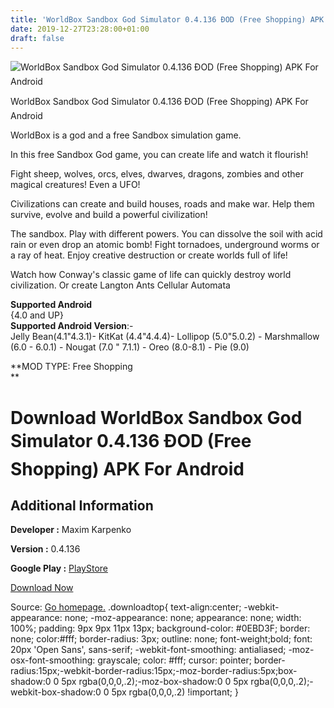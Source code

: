 ```yaml
---
title: 'WorldBox Sandbox God Simulator 0.4.136 ÐOD (Free Shopping) APK For Android'
date: 2019-12-27T23:28:00+01:00
draft: false
---
```


![WorldBox Sandbox God Simulator 0.4.136 ÐOD (Free Shopping) APK For Android](https://i0.wp.com/apkhome.net/wp-content/uploads/2019/11/WorldBox-Sandbox-God-Simulator-0.4.136-ÐOD-Free-Shopping.png "WorldBox Sandbox God Simulator 0.4.136 ÐOD (Free Shopping) APK For Android")

  

WorldBox Sandbox God Simulator 0.4.136 ÐOD (Free Shopping) APK For Android

WorldBox is a god and a free Sandbox simulation game.

In this free Sandbox God game, you can create life and watch it flourish!

Fight sheep, wolves, orcs, elves, dwarves, dragons, zombies and other magical creatures! Even a UFO!

Civilizations can create and build houses, roads and make war. Help them survive, evolve and build a powerful civilization!

The sandbox. Play with different powers. You can dissolve the soil with acid rain or even drop an atomic bomb! Fight tornadoes, underground worms or a ray of heat. Enjoy creative destruction or create worlds full of life!

Watch how Conway's classic game of life can quickly destroy world civilization. Or create Langton Ants Cellular Automata

**Supported Android**  
{4.0 and UP}  
**Supported Android Version**:-  
Jelly Bean(4.1"4.3.1)- KitKat (4.4"4.4.4)- Lollipop (5.0"5.0.2) - Marshmallow (6.0 - 6.0.1) - Nougat (7.0 " 7.1.1) - Oreo (8.0-8.1) - Pie (9.0)

**MOD TYPE: Free Shopping  
**

Download WorldBox Sandbox God Simulator 0.4.136 ÐOD (Free Shopping) APK For Android
====================================================================================

Additional Information
----------------------

**Developer :** Maxim Karpenko

**Version :** 0.4.136

**Google Play :** [PlayStore](https://play.google.com/store/apps/details?id=com.mkarpenko.worldbox)

  

[Download Now](https://store4app.co/post/worldbox-sandbox-god-simulator-0-4-136-od-free-shopping-apk-for-android_1574108104)

  
Source: [Go homepage.](https://store4app.co/post/worldbox-sandbox-god-simulator-0-4-136-od-free-shopping-apk-for-android_1574108104) .downloadtop{ text-align:center; -webkit-appearance: none; -moz-appearance: none; appearance: none; width: 100%; padding: 9px 9px 11px 13px; background-color: #0EBD3F; border: none; color:#fff; border-radius: 3px; outline: none; font-weight;bold; font: 20px 'Open Sans', sans-serif; -webkit-font-smoothing: antialiased; -moz-osx-font-smoothing: grayscale; color: #fff; cursor: pointer; border-radius:15px;-webkit-border-radius:15px;-moz-border-radius:5px;box-shadow:0 0 5px rgba(0,0,0,.2);-moz-box-shadow:0 0 5px rgba(0,0,0,.2);-webkit-box-shadow:0 0 5px rgba(0,0,0,.2) !important; }